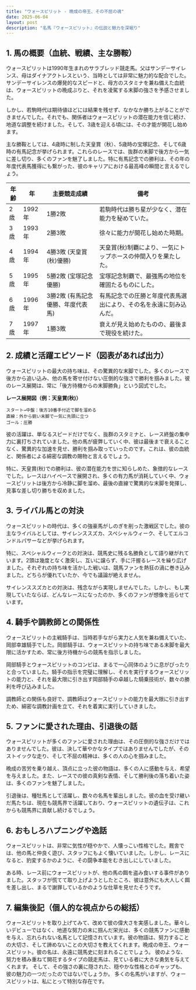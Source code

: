 ```yaml
---
title: "ウォースピリット - 晩成の帝王、その不屈の魂"
date: 2025-06-04
layout: post
description: "名馬『ウォースピリット』の伝説と魅力を深堀り"
---
```


## 1. 馬の概要（血統、戦績、主な勝鞍）

ウォースピリットは1990年生まれのサラブレッド競走馬。父はサンデーサイレンス、母はダイナアクトレスという、当時としては非常に魅力的な配合でした。サンデーサイレンスの爆発的なスピードと、母方のスタミナを兼ね備えた血統は、ウォースピリットの晩成ぶりと、それを凌駕する末脚の強さを予感させました。

しかし、若駒時代は期待値ほどには結果を残せず、なかなか勝ち上がることができませんでした。それでも、関係者はウォースピリットの潜在能力を信じ続け、地道な調整を続けました。そして、3歳を迎える頃には、その才能が開花し始めます。

主な勝鞍としては、4歳時に制した天皇賞（秋）、5歳時の宝塚記念、そして6歳時の有馬記念が挙げられます。これらのレースでは、抜群の末脚で後方から一気に差し切り、多くのファンを魅了しました。特に有馬記念での勝利は、その年の年度代表馬獲得にも繋がった、彼のキャリアにおける最高峰の瞬間と言えるでしょう。

| 年齢 | 年 | 主要競走成績 | 備考 |
|---|---|---|---|
| 2歳 | 1992年 | 1勝2敗 | 若駒時代は勝ち星が少なく、潜在能力を秘めていた。 |
| 3歳 | 1993年 | 2勝3敗 | 徐々に能力が開花し始めた時期。 |
| 4歳 | 1994年 | 4勝3敗  (天皇賞(秋)優勝) | 天皇賞(秋)制覇により、一気にトップホースの仲間入りを果たした。 |
| 5歳 | 1995年 | 5勝2敗 (宝塚記念優勝) |  宝塚記念制覇で、最強馬の地位を確固たるものにした。 |
| 6歳 | 1996年 | 3勝2敗 (有馬記念優勝、年度代表馬) | 有馬記念での圧勝と年度代表馬選出により、その名を永遠に刻み込んだ。 |
| 7歳 | 1997年 | 1勝3敗 | 衰えが見え始めたものの、最後まで現役を続けた。 |


## 2. 成績と活躍エピソード（図表があれば出力）

ウォースピリットの最大の持ち味は、その驚異的な末脚でした。多くのレースで後方から追い込み、他の馬を寄せ付けない圧倒的な強さで勝利を掴みました。彼のレース展開は、常に「後方待機からの末脚勝負」という図式でした。

**レース展開図（例：天皇賞(秋)）**

```
スタート→中盤：後方10番手付近で脚を溜める
直線：外から鋭い末脚で一気に先頭に立つ
ゴール：圧勝
```

彼の活躍は、単なるスピードだけでなく、抜群のスタミナと、レース終盤の集中力に裏打ちされていました。他の馬が疲弊していく中、彼は最後まで衰えることなく、驚異的な加速を見せ、勝利を掴み取っていったのです。これは、彼の血統と、関係者による綿密な調教の賜物と言えるでしょう。

特に、天皇賞(秋)での勝利は、彼の潜在能力を世に知らしめた、象徴的なレースでした。レースはハイペースで展開され、多くの有力馬が消耗していく中、ウォースピリットは後方から冷静に脚を溜め、最後の直線で驚異的な末脚を発揮し、見事な差し切り勝ちを収めました。


## 3. ライバル馬との対決

ウォースピリットの時代は、多くの強豪馬がしのぎを削った激戦区でした。彼の主なライバルとしては、サイレンススズカ、スペシャルウィーク、そしてエルコンドルパサーなどが挙げられます。

特に、スペシャルウィークとの対決は、競馬史に残る名勝負として語り継がれています。2頭は幾度となく激突し、互いに譲らず、手に汗握るレースを繰り広げました。それぞれの持ち味を活かした戦いは、競馬ファンを熱狂の渦に巻き込みました。どちらが優れていたか、今でも議論が絶えません。

サイレンススズカとの対決は、残念ながら実現しませんでした。しかし、もし実現していたならば、どんなレースになったのか、多くのファンが想像を巡らせています。


## 4. 騎手や調教師との関係性

ウォースピリットの主戦騎手は、当時若手ながら実力と人気を兼ね備えていた、岡部幸雄騎手でした。岡部騎手は、ウォースピリットの持ち味である末脚を最大限に活かすため、常に後方待機からの競馬を指示しました。

岡部騎手とウォースピリットのコンビは、まるで一心同体のように息がぴったりと合っていました。騎手の指示を完璧に理解し、それを実行するウォースピリットの能力と、それを最大限に引き出す岡部騎手の卓越した騎乗技術が、数々の勝利を呼び込みました。

調教師との関係も良好で、調教師はウォースピリットの能力を最大限に引き出すため、綿密な調教計画を立て、それを着実に実行していきました。


## 5. ファンに愛された理由、引退後の話

ウォースピリットが多くのファンに愛された理由は、その圧倒的な強さだけではありませんでした。彼は、決して華やかなタイプではありませんでしたが、そのストイックな走り、そして不屈の精神は、多くの人の心を掴みました。

晩成の苦労を乗り越え、頂点に立った彼の物語は、多くの人に感動を与え、希望を与えました。また、レースでの彼の真剣な表情、そして勝利後の落ち着いた姿は、多くのファンを魅了しました。

引退後は、種牡馬として活躍し、数々の名馬を輩出しました。彼の血を受け継いだ馬たちは、現在も競馬界で活躍しており、ウォースピリットの遺伝子は、これからも競馬界に貢献し続けるでしょう。


## 6. おもしろハプニングや逸話

ウォースピリットは、非常に気性が穏やかで、人懐っこい性格でした。厩舎では、他の馬と仲良く遊び、スタッフにもよく懐いていました。しかし、レースになると、豹変するかのように、その闘争本能をむき出しにしていました。

ある時、レース前にウォースピリットが、他の馬の餌を盗み食いする事件がありました。スタッフが慌てて取り上げようとしたところ、彼は意外にも大人しく餌を差し出し、まるで謝罪しているかのような仕草を見せたそうです。


## 7. 編集後記（個人的な視点からの総括）

ウォースピリットを取り上げてみて、改めて彼の偉大さを実感しました。華々しいデビューではなく、地道な努力の末に掴んだ栄光は、多くの競馬ファンに感動を与え、忘れられない名馬として記憶されています。彼の物語は、努力することの大切さ、そして諦めないことの大切さを教えてくれます。晩成の帝王、ウォースピリット。彼の名は、永遠に競馬史に刻まれることでしょう。  彼のような、努力を積み重ねて開花するタイプの競走馬は、見ている者に大きな勇気を与えてくれます。  そして、その強さの裏に隠された、穏やかな性格とのギャップも、彼の魅力の一つだったのではないでしょうか。  多くの名馬がいますが、ウォースピリットは、私にとって特別な存在です。
